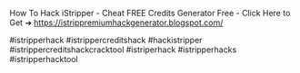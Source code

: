 How To Hack iStripper - Cheat FREE Credits Generator Free - Click Here to Get ➜ 		https://istrippremiumhackgenerator.blogspot.com/


#istripperhack #istrippercreditshack #hackistripper #istrippercreditshackcracktool #istriperhack #istripperhacks #istripperhacktool
